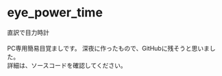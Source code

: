 # eye_power_time
直訳で目力時計<br><br>
PC専用簡易目覚ましです。
深夜に作ったもので、GitHubに残そうと思いました。<br>
詳細は、ソースコードを確認してください。

